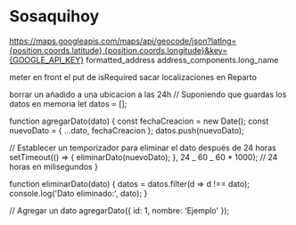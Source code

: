 # Sosaquihoy

https://maps.googleapis.com/maps/api/geocode/json?latlng={position.coords.latitude},{position.coords.longitude}&key={GOOGLE_API_KEY}
formatted_address
address_components.long_name

meter en front el put de isRequired
sacar localizaciones en Reparto

borrar un añadido a una ubicacion a las 24h
// Suponiendo que guardas los datos en memoria
let datos = [];

function agregarDato(dato) {
const fechaCreacion = new Date();
const nuevoDato = { ...dato, fechaCreacion };
datos.push(nuevoDato);

// Establecer un temporizador para eliminar el dato después de 24 horas
setTimeout(() => {
eliminarDato(nuevoDato);
}, 24 _ 60 _ 60 \* 1000); // 24 horas en milisegundos
}

function eliminarDato(dato) {
datos = datos.filter(d => d !== dato);
console.log('Dato eliminado:', dato);
}

// Agregar un dato
agregarDato({ id: 1, nombre: 'Ejemplo' });
